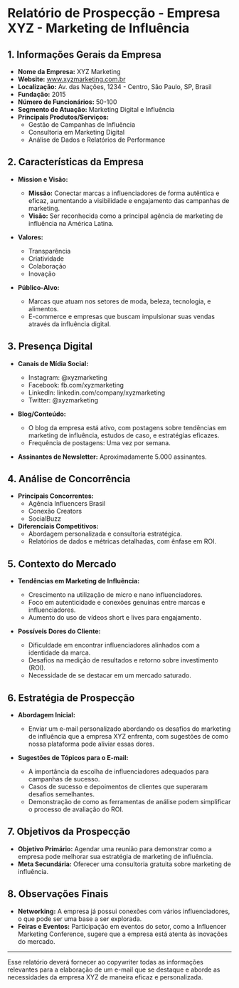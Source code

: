 # Relatório de Prospecção - Empresa XYZ - Marketing de Influência

## 1. Informações Gerais da Empresa
- **Nome da Empresa:** XYZ Marketing
- **Website:** www.xyzmarketing.com.br
- **Localização:** Av. das Nações, 1234 - Centro, São Paulo, SP, Brasil
- **Fundação:** 2015
- **Número de Funcionários:** 50-100
- **Segmento de Atuação:** Marketing Digital e Influência
- **Principais Produtos/Serviços:**
  - Gestão de Campanhas de Influência
  - Consultoria em Marketing Digital
  - Análise de Dados e Relatórios de Performance

## 2. Características da Empresa
- **Mission e Visão:**
  - **Missão:** Conectar marcas a influenciadores de forma autêntica e eficaz, aumentando a visibilidade e engajamento das campanhas de marketing.
  - **Visão:** Ser reconhecida como a principal agência de marketing de influência na América Latina.
  
- **Valores:**
  - Transparência
  - Criatividade
  - Colaboração
  - Inovação

- **Público-Alvo:**
  - Marcas que atuam nos setores de moda, beleza, tecnologia, e alimentos.
  - E-commerce e empresas que buscam impulsionar suas vendas através da influência digital.

## 3. Presença Digital
- **Canais de Mídia Social:**
  - Instagram: @xyzmarketing
  - Facebook: fb.com/xyzmarketing
  - LinkedIn: linkedin.com/company/xyzmarketing
  - Twitter: @xyzmarketing

- **Blog/Conteúdo:**
  - O blog da empresa está ativo, com postagens sobre tendências em marketing de influência, estudos de caso, e estratégias eficazes.
  - Frequência de postagens: Uma vez por semana.
  
- **Assinantes de Newsletter:** Aproximadamente 5.000 assinantes.

## 4. Análise de Concorrência
- **Principais Concorrentes:**
  - Agência Influencers Brasil
  - Conexão Creators
  - SocialBuzz
- **Diferenciais Competitivos:**
  - Abordagem personalizada e consultoria estratégica.
  - Relatórios de dados e métricas detalhadas, com ênfase em ROI.

## 5. Contexto do Mercado
- **Tendências em Marketing de Influência:**
  - Crescimento na utilização de micro e nano influenciadores.
  - Foco em autenticidade e conexões genuínas entre marcas e influenciadores.
  - Aumento do uso de vídeos short e lives para engajamento.

- **Possíveis Dores do Cliente:**
  - Dificuldade em encontrar influenciadores alinhados com a identidade da marca.
  - Desafios na medição de resultados e retorno sobre investimento (ROI).
  - Necessidade de se destacar em um mercado saturado.

## 6. Estratégia de Prospecção
- **Abordagem Inicial:**
  - Enviar um e-mail personalizado abordando os desafios do marketing de influência que a empresa XYZ enfrenta, com sugestões de como nossa plataforma pode aliviar essas dores.
  
- **Sugestões de Tópicos para o E-mail:**
  - A importância da escolha de influenciadores adequados para campanhas de sucesso.
  - Casos de sucesso e depoimentos de clientes que superaram desafios semelhantes.
  - Demonstração de como as ferramentas de análise podem simplificar o processo de avaliação do ROI.

## 7. Objetivos da Prospecção
- **Objetivo Primário:** Agendar uma reunião para demonstrar como a empresa pode melhorar sua estratégia de marketing de influência.
- **Meta Secundária:** Oferecer uma consultoria gratuita sobre marketing de influência.

## 8. Observações Finais
- **Networking:** A empresa já possui conexões com vários influenciadores, o que pode ser uma base a ser explorada.
- **Feiras e Eventos:** Participação em eventos do setor, como a Influencer Marketing Conference, sugere que a empresa está atenta às inovações do mercado.

---

Esse relatório deverá fornecer ao copywriter todas as informações relevantes para a elaboração de um e-mail que se destaque e aborde as necessidades da empresa XYZ de maneira eficaz e personalizada.